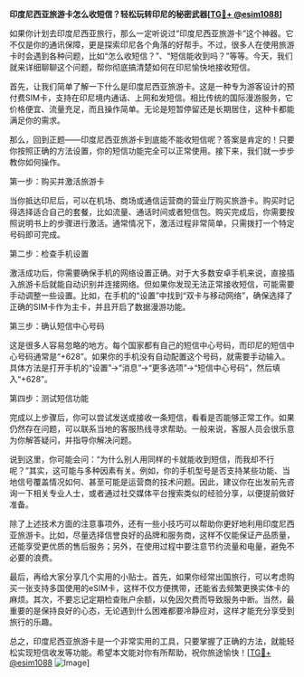 **印度尼西亚旅游卡怎么收短信？轻松玩转印尼的秘密武器[[TG💪+ @esim1088](https://t.me/s/esim1088)]**

如果你计划去印度尼西亚旅行，那么一定听说过“印度尼西亚旅游卡”这个神器。它不仅是你的通讯保障，更是探索印尼各个角落的好帮手。不过，很多人在使用旅游卡时会遇到各种问题，比如“怎么收短信？”、“短信能收到吗？”等等。今天，我们就来详细聊聊这个问题，帮你彻底搞清楚如何在印尼愉快地接收短信。

首先，让我们简单了解一下什么是印度尼西亚旅游卡。这是一种专为游客设计的预付费SIM卡，支持在印尼境内通话、上网和发短信。相比传统的国际漫游服务，它价格便宜、流量充足，而且操作简单。无论是短暂停留还是长期居住，这种卡都能满足你的需求。

那么，回到正题——印度尼西亚旅游卡到底能不能收短信呢？答案是肯定的！只要你按照正确的方法设置，你的短信功能完全可以正常使用。接下来，我们就一步步教你如何操作。

第一步：购买并激活旅游卡

当你抵达印尼后，可以在机场、商场或通信运营商的营业厅购买旅游卡。购买时记得选择适合自己的套餐，比如流量、通话时间或者短信包。购买完成后，你需要按照说明书上的步骤进行激活。通常情况下，激活过程非常简单，只需拨打一个特定号码即可完成。

第二步：检查手机设置

激活成功后，你需要确保手机的网络设置正确。对于大多数安卓手机来说，直接插入旅游卡后就能自动识别并连接网络。但如果你发现无法正常接收短信，可能需要手动调整一些设置。比如，在手机的“设置”中找到“双卡与移动网络”，确保选择了正确的SIM卡作为主卡，并且开启了数据漫游功能。

第三步：确认短信中心号码

这是很多人容易忽略的地方。每个国家都有自己的短信中心号码，而印尼的短信中心号码通常是“+628”。如果你的手机没有自动配置这个号码，就需要手动输入。具体方法是打开手机的“设置”→“消息”→“更多选项”→“短信中心号码”，然后填入“+628”。

第四步：测试短信功能

完成以上步骤后，你可以尝试发送或接收一条短信，看看是否能够正常工作。如果仍然存在问题，可以联系当地的客服热线寻求帮助。一般来说，客服人员会很乐意为你解答疑问，并指导你解决问题。

说到这里，你可能会问：“为什么别人用同样的卡就能收到短信，而我却不行呢？”其实，这可能与多种因素有关。例如，你的手机型号是否支持某些功能、当地信号覆盖情况如何、甚至可能是运营商的技术问题。因此，建议你在出发前先咨询一下相关专业人士，或者通过社交媒体平台搜索类似的经验分享，以便提前做好准备。

除了上述技术方面的注意事项外，还有一些小技巧可以帮助你更好地利用印度尼西亚旅游卡。比如，尽量选择信誉良好的品牌和服务商，这样不仅能保证产品质量，还能享受更优质的售后服务；另外，在使用过程中要注意节约流量和电量，避免不必要的浪费。

最后，再给大家分享几个实用的小贴士。首先，如果你经常出国旅行，可以考虑购买一张支持多国使用的eSIM卡，这样不仅方便携带，还能省去频繁更换实体卡的麻烦。其次，不要忘记定期检查账户余额，以免因欠费而导致服务中断。当然，最重要的是保持良好的心态，无论遇到什么困难都要冷静应对，这样才能充分享受到旅行的乐趣。

总之，印度尼西亚旅游卡是一个非常实用的工具，只要掌握了正确的方法，就能轻松实现短信收发等功能。希望本文能对你有所帮助，祝你旅途愉快！[[TG💪+ @esim1088](https://t.me/s/esim1088) ![Image](https://i.postimg.cc/4NQfJmqS/Snipaste-2025-05-13-00-14-12.png)]